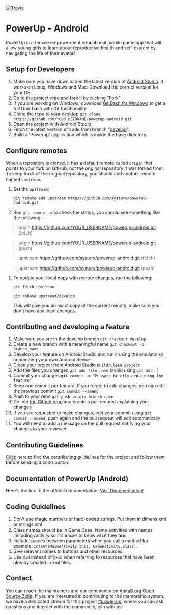 [![Travis](https://img.shields.io/travis/rust-lang/rust.svg?style=plastic)](https://github.com/systers/powerup-android)

# PowerUp - Android

PowerUp is a female empowerment educational mobile game app that will allow young girls to learn about reproductive health 
and self-esteem by navigating the life of their avatar!

## Setup for Developers
1. Make sure you have downloaded the latest version of [Android Studio](https://developer.android.com/sdk/index.html). It works on Linux, Windows and Mac. Download the correct version for your OS.
2. Go to [the project repo](https://github.com/systers/powerup-android/) and fork it by clicking "Fork" 
3. If you are working on Windows, download [Git Bash for Windows](https://git-for-windows.github.io/) to get a full Unix bash with Git functionality
4. Clone the repo to your desktop `git clone https://github.com/YOUR_USERNAME/powerup-android.git`
5. Open the project with Android Studio 
6. Fetch the latest version of code from branch "[develop](https://github.com/systers/powerup-android/tree/develop/PowerUp)".
7. Build a 'Powerup' application which is inside the base directory.

## Configure remotes
When a repository is cloned, it has a default remote called `origin` that points to your fork on GitHub, not the original repository it was forked from. To keep track of the original repository, you should add another remote named `upstream`:

1. Set the `upstream`:

   `git remote add upstream https://github.com/systers/powerup-android.git`
  
1. Run `git remote -v` to check the status, you should see something like the following:

  > origin    https://github.com/YOUR_USERNAME/powerup-android.git (fetch)
  
  > origin    https://github.com/YOUR_USERNAME/powerup-android.git (push)
  
  > upstream  https://github.com/systers/powerup-android.git (fetch)
  
  > upstream  https://github.com/systers/powerup-android.git (push)

1. To update your local copy with remote changes, run the following:

   `git fetch upstream`

   `git rebase upstream/develop`

   This will give you an exact copy of the current remote, make sure you don't have any local changes.

## Contributing and developing a feature
1. Make sure you are in the develop branch `git checkout develop`
1. Create a new branch with a meaningful name `git checkout -b branch_name`
1. Develop your feature on Android Studio and run it using the emulator or connecting your own Android device
1. Clean your project from Android Studio `Build/Clean project`
1. Add the files you changed `git add file_name` (avoid using `git add .`)
1. Commit your changes `git commit -m "Message briefly explaining the feature"`
1. Keep one commit per feature. If you forgot to add changes, you can edit the previous commit `git commit --amend`
1. Push to your repo `git push origin branch-name`
1. Go into [the Github repo](https://github.com/systers/powerup-android/) and create a pull request explaining your changes
1. If you are requested to make changes, edit your commit using `git commit --amend`, push again and the pull request will edit automatically
1. You will need to add a message on the pull request notifying your changes to your reviewer

## Contributing Guidelines 
[Click](https://github.com/systers/powerup-android/wiki/How-to-Contribute) here to find the contributing guidelines for the project and follow them before sending a contribution.

## Documentation of PowerUp (Android)
Here's the link to the official documentation:
[Visit Documentation!](https://github.com/systers/powerup-android/wiki#overview)

## Coding Guidelines
1. Don't use magic numbers or hard-coded strings. Put them in dimens.xml or strings.xml
1. Class names should be in CamelCase. Name activities with names including Activity so it's easier to know what they are.
1. Include spaces between parameters when you call a method for example: `Intent(MainActivity.this, GameActivity.class)`.
1. Give relevant names to buttons and other resources. 
1. Use `@id` instead of `@+id` when referring to resources that have been already created in xml files.

## Contact
You can reach the maintainers and our community on [AnitaB.org Open Source Zulip](https://anitab-org.zulipchat.com/). If you are interested in contributing to the mentorship system, we have a dedicated stream for this project [#power-up](https://anitab-org.zulipchat.com/#narrow/stream/222537-powerup), where you can ask questions and interact with the community, join with us!
